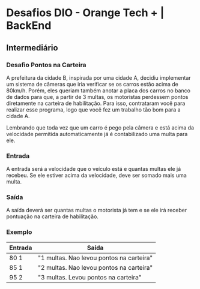 # Desafios DIO - Orange Tech + | BackEnd

## Intermediário

### Desafio Pontos na Carteira

A prefeitura da cidade B, inspirada por uma cidade A, decidiu implementar um sistema de câmeras que iria verificar se os carros estão acima de 80km/h. Porém, eles queriam também anotar a placa dos carros no banco de dados para que, a partir de 3 multas, os motoristas perdessem pontos diretamente na carteira de habilitação. Para isso, contrataram você para realizar esse programa, logo que você fez um trabalho tão bom para a cidade A.

Lembrando que toda vez que um carro é pego pela câmera e está acima da velocidade permitida automaticamente já é contabilizado uma multa para ele.

### Entrada

A entrada será a velocidade que o veículo está e quantas multas ele já recebeu. Se ele estiver acima da velocidade, deve ser somado mais uma multa.

### Saída

A saída deverá ser quantas multas o motorista já tem e se ele irá receber pontuação na carteira de habilitação.

### Exemplo

| Entrada | Saída                                    |
| ------- | ---------------------------------------- |
| 80 1    | "1 multas. Nao levou pontos na carteira" |
| 85 1    | "2 multas. Nao levou pontos na carteira" |
| 95 2    | "3 multas. Levou pontos na carteira"     |
